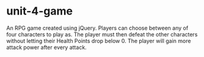 # unit-4-game
An RPG game created using jQuery. Players can choose between any of four characters to play as. The player must then defeat the other characters without letting their Health Points drop below 0. The player will gain more attack power after every attack.
